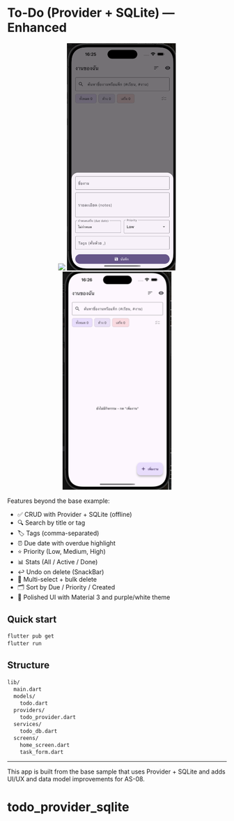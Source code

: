 # To-Do (Provider + SQLite) — Enhanced

<p align="center">
  <img src="app1.png" width="250"/>
  <img src="app2.png" width="250"/>
  <img src="app3.png" width="250"/>
</p>

Features beyond the base example:
- ✅ CRUD with Provider + SQLite (offline)
- 🔍 Search by title or tag
- 🏷️ Tags (comma-separated)
- ⏰ Due date with overdue highlight
- ⭐ Priority (Low, Medium, High)
- 📊 Stats (All / Active / Done)
- ↩️ Undo on delete (SnackBar)
- 🧹 Multi-select + bulk delete
- 🗂️ Sort by Due / Priority / Created
- 🎨 Polished UI with Material 3 and purple/white theme

## Quick start
```bash
flutter pub get
flutter run
```

## Structure
```
lib/
  main.dart
  models/
    todo.dart
  providers/
    todo_provider.dart
  services/
    todo_db.dart
  screens/
    home_screen.dart
    task_form.dart
```

---

This app is built from the base sample that uses Provider + SQLite and adds UI/UX and data model improvements for AS-08.
# todo_provider_sqlite

